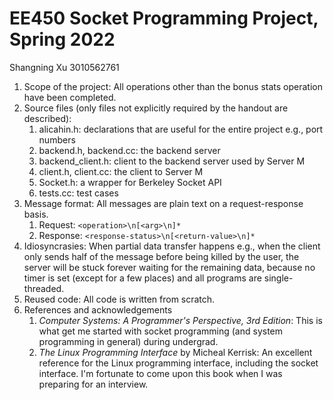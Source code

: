 # EE450 Socket Programming Project, Spring 2022

Shangning Xu 3010562761

1. Scope of the project: All operations other than the bonus stats operation have been completed.
2. Source files (only files not explicitly required by the handout are described):
    1. alicahin.h: declarations that are useful for the entire project e.g., port numbers
    2. backend.h, backend.cc: the backend server
    3. backend_client.h: client to the backend server used by Server M
    4. client.h, client.cc: the client to Server M
    5. Socket.h: a wrapper for Berkeley Socket API
    6. tests.cc: test cases
3. Message format: All messages are plain text on a request-response basis.
    1. Request: `<operation>\n[<arg>\n]*`
    2. Response: `<response-status>\n[<return-value>\n]*`
4. Idiosyncrasies: When partial data transfer happens e.g., when the client only sends half of the message before being killed by the user, the server will be stuck forever waiting for the remaining data, because no timer is set (except for a few places) and all programs are single-threaded.
5. Reused code: All code is written from scratch.
6. References and acknowledgements
    1. *Computer Systems: A Programmer's Perspective, 3rd Edition*: This is what get me started with socket programming (and system programming in general) during undergrad.
    2. *The Linux Programming Interface* by Micheal Kerrisk: An excellent reference for the Linux programming interface, including the socket interface. I'm fortunate to come upon this book when I was preparing for an interview.
